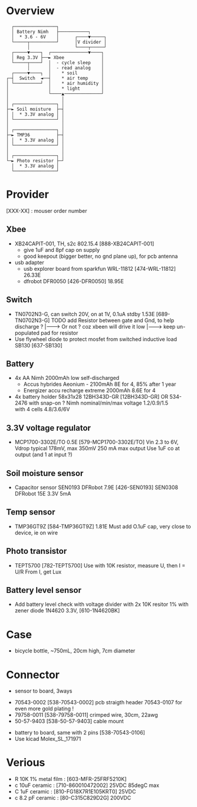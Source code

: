 # Overview
```
  ┌────────────────┐
  │ Battery Nimh   ├───────────┐
  │  * 3.6 - 6V    │      ┌────▼─────┐
  └─────┬──────────┘      │V divider │
        │                 └────┬─────┘
  ┌─────▼────┐  ┌──────────────▼────┐
  │ Reg 3.3V ├──► Xbee              │
  └─────┬────┘  │  - cycle sleep    │
        │       │  - read analog    │
  ┌─────▼────┐  │    * soil         │
┌─┤  Switch  ◄──┤    * air temp     │
│ └──────────┘  │    * air humidity │
│               │    * light        │
│               └────▲──────────────┘
│                    │
│ ┌────────────────┐ │
├─► Soil moisture  ├─┤
│ │  * 3.3V analog │ │
│ └────────────────┘ │
│                    │
│ ┌────────────────┐ │
├─► TMP36          ├─┤
│ │  * 3.3V analog │ │
│ └────────────────┘ │
│                    │
│ ┌────────────────┐ │
└─► Photo resistor ├─┘
  │  * 3.3V analog │
  └────────────────┘
```

# Provider
 [XXX-XX] : mouser order number

## Xbee
 * XB24CAPIT-001, TH, s2c 802.15.4 [888-XB24CAPIT-001]
    - give 1uF and 8pf cap on supply
    - good keepout (bigger better, no gnd plane up), for pcb antenna
 * usb adapter
    - usb explorer board from sparkfun WRL-11812 [474-WRL-11812] 26.33E
    - dfrobot DFR0050 [426-DFR0050] 18.95E

## Switch
 * TN0702N3-G, can switch 20V, on at 1V, 0.1uA stdby
   1.53E [689-TN0702N3-G]
   TODO add Resistor between gate and Gnd, to help discharge ?
   |---> Or not ? coz xbeen will drive it low
   |---> keep un-populated pad for resistor
 * Use flywheel diode to protect mosfet from switched inductive load
   SB130 [637-SB130]
 
## Battery 
 * 4x AA Nimh 2000mAh low self-discharged
   - Accus hybrides Aeonium - 2100mAh 8E for 4, 85% after 1 year
   - Energizer accu recharge extreme 2000mAh 8.6E for 4
 * 4x battery holder 58x31x28 12BH343D-GR [12BH343D-GR]
   OR 534-2476 with snap-on ?
 Nimh nominal/min/max voltage 1.2/0.9/1.5  
 with 4 cells 4.8/3.6/6V 

## 3.3V voltage regulator
 * MCP1700-3302E/TO 0.5E [579-MCP1700-3302E/TO]
   Vin 2.3 to 6V, Vdrop typical 178mV, max 350mV
   250 mA max output
   Use 1uF co at output (and 1 at input ?)
 
## Soil moisture sensor
 * Capacitor sensor
   SEN0193 DFRobot 7.9E [426-SEN0193]
   SEN0308 DFRobot 15E
   3.3V 5mA

## Temp sensor
 * TMP36GT9Z [584-TMP36GT9Z] 1.81E
   Must add O.1uF cap, very close to device, ie on wire

## Photo transistor
 * TEPT5700 [782-TEPT5700]
   Use with 10K resistor, measure U, then I = U/R
   From I, get Lux

## Battery level sensor
 * Add battery level check with voltage divider 
   with 2x 10K resitor 1%
   with zener diode 1N4620 3.3V, [610-1N4620BK]

# Case
 * bicycle bottle, ~750mL, 20cm high, 7cm diameter

# Connector
 * sensor to board, 3ways
  - 70543-0002 [538-70543-0002] pcb straigth header
    70543-0107 for even more gold plating !
  - 79758-0011 [538-79758-0011] crimped wire, 30cm, 22awg
  - 50-57-9403 [538-50-57-9403] cable mount
 * battery to board, same with 2 pins
   [538-70543-0106]
 * Use kicad Molex_SL_171971

# Verious
 * R 10K 1% metal film : [603-MFR-25FRF5210K]
 * c 10uF ceramic : [710-860010472002] 25VDC 85degC max
 * C 1uF ceramic : [810-FG18X7R1E105KRT0] 25VDC
 * c 8.2 pF ceramic : [80-C315C829D2G] 200VDC



